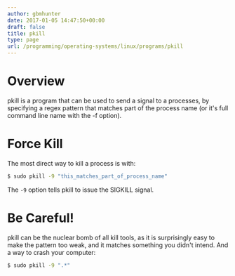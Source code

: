 ```yaml
---
author: gbmhunter
date: 2017-01-05 14:47:50+00:00
draft: false
title: pkill
type: page
url: /programming/operating-systems/linux/programs/pkill
---
```


# Overview

pkill is a program that can be used to send a signal to a processes, by specifying a regex pattern that matches part of the process name (or it's full command line name with the -f option).

# Force Kill

The most direct way to kill a process is with:

```sh   
$ sudo pkill -9 "this_matches_part_of_process_name"
```

The `-9` option tells pkill to issue the SIGKILL signal.

# Be Careful!

pkill can be the nuclear bomb of all kill tools, as it is surprisingly easy to make the pattern too weak, and it matches something you didn't intend. And a way to crash your computer:

```sh   
$ sudo pkill -9 ".*" 
```